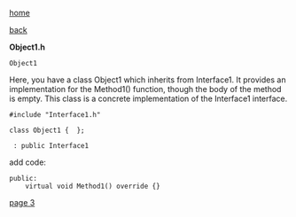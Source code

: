 [home](./page01.md)

[back](./page01.md)

**Object1.h**

```
Object1
```

Here, you have a class Object1 which inherits from Interface1. 
It provides an implementation for the Method1() function, though the body of the method is empty.
This class is a concrete implementation of the Interface1 interface.

```
#include "Interface1.h"
```

```
class Object1 {  };
```

```
 : public Interface1
```

add code:

```
public:
    virtual void Method1() override {}
```

[page 3](./page03.md)
